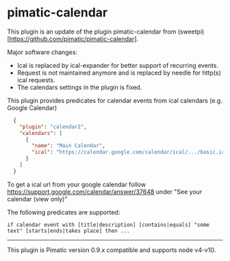 pimatic-calendar
================

This plugin is an update of the plugin pimatic-calendar from (sweetpi)[https://github.com/pimatic/pimatic-calendar].

Major software changes:
- Ical is replaced by ical-expander for better support of recurring events.
- Request is not maintained anymore and is replaced by needle for http(s) ical requests.
- The calendars settings in the plugin is fixed.


This plugin provides predicates for calendar events from ical calendars (e.g. Google Calendar)

```json
  {
    "plugin": "calendar2",
    "calendars": [
      {
        "name": "Main Calendar",
        "ical": "https://calendar.google.com/calendar/ical/.../basic.ics"
      }
    ]
  }
```

To get a ical url from your google calendar follow https://support.google.com/calendar/answer/37648 under "See your calendar (view only)"

The following predicates are supported:

```
if calendar event with [title|description] [contains|equals] "some text" [starts|ends|takes place] then ...
```
----
This plugin is Pimatic version 0.9.x compatible and supports node v4-v10.

